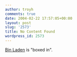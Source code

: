 ```yaml
---
author: troyh
comments: true
date: 2004-02-22 17:57:05+00:00
layout: post
slug: '2573'
title: No Content Found
wordpress_id: 2573
---
```


[Bin Laden](http://story.news.yahoo.com/news?tmpl=story2&u=/afp/britain_us_attacks_binladen_afghanistan_pakistan) is "boxed in".
